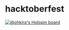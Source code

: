 # hacktoberfest
[![@ohkira's Holopin board](https://holopin.io/api/user/board?user=ohkira)](https://holopin.io/@ohkira)
